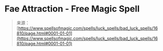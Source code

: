 <!--yml

category: 未分类

date: 2024-06-12 18:57:33

-->

# Fae Attraction - Free Magic Spell

> 来源：[https://www.spellsofmagic.com/spells/luck_spells/bad_luck_spells/16810/page.html#0001-01-01](https://www.spellsofmagic.com/spells/luck_spells/bad_luck_spells/16810/page.html#0001-01-01)
